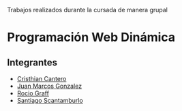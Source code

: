Trabajos realizados durante la cursada de manera grupal

# Programación Web Dinámica

## Integrantes
- [Cristhian Cantero](https://github.com/CristhianCantero)
- [Juan Marcos Gonzalez](https://github.com/jmarcosg)
- [Rocio Graff](https://github.com/rociograff)
- [Santiago Scantamburlo](https://github.com/santiagoScantamburlo)

